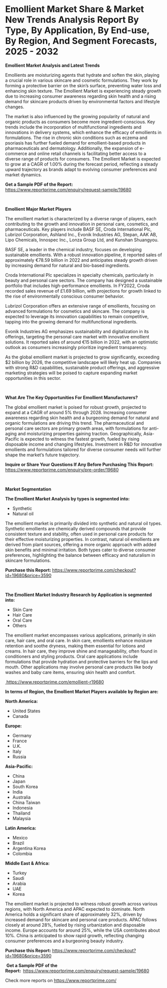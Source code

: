 <p><h1>Emollient Market Share & Market New Trends Analysis Report By Type, By Application, By End-use, By Region, And Segment Forecasts, 2025 - 2032</h1></p><p><strong>Emollient Market Analysis and Latest Trends</strong></p>
<p><p>Emollients are moisturizing agents that hydrate and soften the skin, playing a crucial role in various skincare and cosmetic formulations. They work by forming a protective barrier on the skin’s surface, preventing water loss and enhancing skin texture. The Emollient Market is experiencing steady growth due to increasing consumer awareness regarding skin health and a rising demand for skincare products driven by environmental factors and lifestyle changes. </p><p>The market is also influenced by the growing popularity of natural and organic products as consumers become more ingredient-conscious. Key trends include the incorporation of multifunctional ingredients and innovations in delivery systems, which enhance the efficacy of emollients in formulations. The rise in chronic skin conditions such as eczema and psoriasis has further fueled demand for emollient-based products in pharmaceuticals and dermatology. Additionally, the expansion of e-commerce and online retail channels is facilitating better access to a diverse range of products for consumers. The Emollient Market is expected to grow at a CAGR of 1.00% during the forecast period, reflecting a steady upward trajectory as brands adapt to evolving consumer preferences and market dynamics.</p></p>
<p><strong>Get a Sample PDF of the Report:&nbsp;</strong> <a href="https://www.reportprime.com/enquiry/request-sample/19680?utm_campaign=2782&utm_medium=2&utm_source=Github&utm_content=ia&utm_term=20032025&utm_id=emollient">https://www.reportprime.com/enquiry/request-sample/19680</a></p>
<p>&nbsp;</p>
<p><strong>Emollient Major Market Players</strong></p>
<p><p>The emollient market is characterized by a diverse range of players, each contributing to the growth and innovation in personal care, cosmetics, and pharmaceuticals. Key players include BASF SE, Croda International Plc, Lubrizol Corporation, Ashland Inc., Evonik Industries AG, Stepan, AAK AB, Lipo Chemicals, Innospec Inc., Lonza Group Ltd, and Kunshan Shuangyou.</p><p>BASF SE, a leader in the chemical industry, focuses on developing sustainable emollients. With a robust innovation pipeline, it reported sales of approximately €78.59 billion in 2022 and anticipates steady growth driven by increasing demand for natural and bio-based ingredients.</p><p>Croda International Plc specializes in specialty chemicals, particularly in beauty and personal care sectors. The company has designed a sustainable portfolio that includes high-performance emollients. In FY2022, Croda recorded sales revenue of £1.69 billion, with projections for growth linked to the rise of environmentally conscious consumer behavior.</p><p>Lubrizol Corporation offers an extensive range of emollients, focusing on advanced formulations for cosmetics and skincare. The company is expected to leverage its innovation capabilities to remain competitive, tapping into the growing demand for multifunctional ingredients.</p><p>Evonik Industries AG emphasizes sustainability and digitalization in its offerings, targeting the personal care market with innovative emollient solutions. It reported sales of around €15 billion in 2022, with an optimistic outlook as consumers increasingly prioritize ingredient transparency.</p><p>As the global emollient market is projected to grow significantly, exceeding $2 billion by 2026, the competitive landscape will likely heat up. Companies with strong R&D capabilities, sustainable product offerings, and aggressive marketing strategies will be poised to capture expanding market opportunities in this sector.</p></p>
<p>&nbsp;</p>
<p><strong>What Are The Key Opportunities For Emollient Manufacturers?</strong></p>
<p><p>The global emollient market is poised for robust growth, projected to expand at a CAGR of around 5% through 2028. Increasing consumer awareness regarding skin health and a burgeoning demand for natural and organic formulations are driving this trend. The pharmaceutical and personal care sectors are primary growth areas, with formulations for anti-aging and moisturizing properties gaining traction. Geographically, Asia-Pacific is expected to witness the fastest growth, fueled by rising disposable income and changing lifestyles. Investment in R&D for innovative emollients and formulations tailored for diverse consumer needs will further shape the market’s future trajectory.</p></p>
<p><strong>Inquire or Share Your Questions If Any Before Purchasing This Report:</strong> <a href="https://www.reportprime.com/enquiry/pre-order/19680?utm_campaign=2782&utm_medium=2&utm_source=Github&utm_content=ia&utm_term=20032025&utm_id=emollient">https://www.reportprime.com/enquiry/pre-order/19680</a></p>
<p>&nbsp;</p>
<p><strong>Market Segmentation</strong></p>
<p><strong>The Emollient Market Analysis by types is segmented into:</strong></p>
<p><ul><li>Synthetic</li><li>Natural oil</li></ul></p>
<p><p>The emollient market is primarily divided into synthetic and natural oil types. Synthetic emollients are chemically derived compounds that provide consistent texture and stability, often used in personal care products for their effective moisturizing properties. In contrast, natural oil emollients are derived from plant sources, offering a more organic approach with added skin benefits and minimal irritation. Both types cater to diverse consumer preferences, highlighting the balance between efficacy and naturalism in skincare formulations.</p></p>
<p><strong>Purchase this Report:&nbsp;</strong><a href="https://www.reportprime.com/checkout?id=19680&price=3590&utm_campaign=2782&utm_medium=2&utm_source=Github&utm_content=ia&utm_term=20032025&utm_id=emollient">https://www.reportprime.com/checkout?id=19680&price=3590</a></p>
<p>&nbsp;</p>
<p><strong>The Emollient Market Industry Research by Application is segmented into:</strong></p>
<p><ul><li>Skin Care</li><li>Hair Care</li><li>Oral Care</li><li>Others</li></ul></p>
<p><p>The emollient market encompasses various applications, primarily in skin care, hair care, and oral care. In skin care, emollients enhance moisture retention and soothe dryness, making them essential for lotions and creams. In hair care, they improve shine and manageability, often found in conditioners and styling products. Oral care applications include formulations that provide hydration and protective barriers for the lips and mouth. Other applications may involve personal care products like body washes and baby care items, ensuring skin health and comfort.</p></p>
<p><a href="https://www.reportprime.com/emollient-r19680?utm_campaign=2782&utm_medium=2&utm_source=Github&utm_content=ia&utm_term=20032025&utm_id=emollient">&nbsp;https://www.reportprime.com/emollient-r19680</a></p>
<p><strong>In terms of Region, the Emollient Market Players available by Region are:</strong></p>
<p>
    <p> <strong> North America: </strong>
        <ul>
            <li>United States</li>
            <li>Canada</li>
        </ul>
        </p> 
    <p> <strong> Europe: </strong>
        <ul>
            <li>Germany</li>
            <li>France</li>
            <li>U.K.</li>
            <li>Italy</li>
            <li>Russia</li>
        </ul>
        </p> 
    <p> <strong> Asia-Pacific: </strong>
        <ul>
            <li>China</li>
            <li>Japan</li>
            <li>South Korea</li>
            <li>India</li>
            <li>Australia</li>
            <li>China Taiwan</li>
            <li>Indonesia</li>
            <li>Thailand</li>
            <li>Malaysia</li>
        </ul>
        </p> 
    <p> <strong> Latin America: </strong>
        <ul>
            <li>Mexico</li>
            <li>Brazil</li>
            <li>Argentina Korea</li>
            <li>Colombia</li>
        </ul>
        </p> 
    <p> <strong> Middle East & Africa: </strong>
        <ul>
            <li>Turkey</li>
            <li>Saudi</li>
            <li>Arabia</li>
            <li>UAE</li>
            <li>Korea</li>
        </ul>
    </p>
    </p>
<p><p>The emollient market is projected to witness robust growth across various regions, with North America and APAC expected to dominate. North America holds a significant share of approximately 32%, driven by increased demand for skincare and personal care products. APAC follows closely at around 28%, fueled by rising urbanization and disposable income. Europe accounts for around 25%, while the USA contributes about 10%. China is anticipated to show rapid growth, reflecting changing consumer preferences and a burgeoning beauty industry.</p></p>
<p><strong>Purchase this Report: </strong><a href="https://www.reportprime.com/checkout?id=19680&price=3590&utm_campaign=2782&utm_medium=2&utm_source=Github&utm_content=ia&utm_term=20032025&utm_id=emollient">https://www.reportprime.com/checkout?id=19680&price=3590</a></p>
<p>&nbsp;<strong>Get a Sample PDF of the Report:&nbsp;&nbsp;</strong><a href="https://www.reportprime.com/enquiry/request-sample/19680?utm_campaign=2782&utm_medium=2&utm_source=Github&utm_content=ia&utm_term=20032025&utm_id=emollient">https://www.reportprime.com/enquiry/request-sample/19680</a></p>
<p><strong></strong></p>
<p>Check more reports on <a href="https://www.reportprime.com/?utm_campaign=2782&utm_medium=2&utm_source=Github&utm_content=ia&utm_term=20032025&utm_id=emollient">https://www.reportprime.com/</a></p>